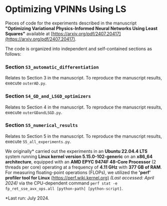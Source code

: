 # Optimizing VPINNs Using LS

Pieces of code for the experiments described in the manuscript **"Optimizing Variational Physics-Informed Neural Networks Using Least Squares"** available at [https://arxiv.org/pdf/2407.20417](https://arxiv.org/pdf/2407.20417).

The code is organized into independent and self-contained sections as follows:

### Section `S3_automatic_differentiation`

Relates to Section 3 in the manuscript. To reproduce the manuscript results, execute `outerAD.py`.

### Section `S4_GD_and_LSGD_optimizers`

Relates to Section 4 in the manuscript. To reproduce the manuscript results, execute `outerGDandLSGD.py`.

### Section `S5_numerical_results`

Relates to Section 5 in the manuscript. To reproduce the manuscript results, execute `S5_all_experiments.py`.

We originally* carried out the experiments in an **Ubuntu 22.04.4 LTS** system running **Linux kernel version 5.15.0-102-generic** on an **x86_64 architecture**, equipped with an **AMD EPYC 9474F 48-Core Processor** (2 threads per core) operating at a frequency of **4.11 GHz** with **377 GB of RAM**. For measuring floating-point operations (FLOPs), we utilized the **'perf' profiler tool for Linux** [(https://perf.wiki.kernel.org)](https://perf.wiki.kernel.org) *(Last accessed: April 2024)* via the CPU-dependent command `perf stat -e fp_ret_sse_avx_ops.all [python-path] [python-script]`.

*Last run: July 2024.
